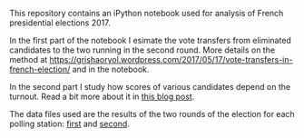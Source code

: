 This repository contains an iPython notebook used for analysis of French presidential elections 2017.

In the first part of the notebook I esimate the vote transfers from eliminated candidates to the two running in the second round. More details on the method at https://grishaoryol.wordpress.com/2017/05/17/vote-transfers-in-french-election/
and in the notebook.

In the second part I study how scores of various candidates depend on the turnout. Read a bit more about it in [this blog post](https://grishaoryol.wordpress.com/2017/05/24/french-presidential-elections-2-the-turnout/).

The data files used are the results of the two rounds of the election for each polling station: [first](https://public.opendatasoft.com/explore/dataset/election-presidentielle-2017-resultats-par-bureaux-de-vote-tour-1/?disjunctive.libelle_de_la_commune)
and [second](https://public.opendatasoft.com/explore/dataset/election-presidentielle-2017-resultats-par-bureaux-de-vote-tour-2/?disjunctive.libelle_de_la_commune).
